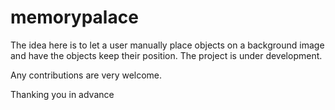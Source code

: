 # memorypalace
The idea here is to let a user manually place objects on a background image and have the objects keep their position. 
The project is under development.

Any contributions are very welcome.

Thanking you in advance
